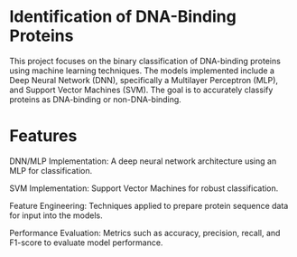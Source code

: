 # Identification of DNA-Binding Proteins
This project focuses on the binary classification of DNA-binding proteins using machine learning techniques. The models implemented include a Deep Neural Network (DNN), specifically a Multilayer Perceptron (MLP), and Support Vector Machines (SVM). The goal is to accurately classify proteins as DNA-binding or non-DNA-binding.

# Features
DNN/MLP Implementation: A deep neural network architecture using an MLP for classification.

SVM Implementation: Support Vector Machines for robust classification.

Feature Engineering: Techniques applied to prepare protein sequence data for input into the models.

Performance Evaluation: Metrics such as accuracy, precision, recall, and F1-score to evaluate model performance.
